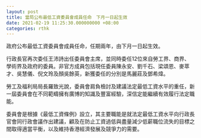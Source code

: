 ```yaml
---
layout: post
title: 當局公布最低工資委員會成員任命　下月一日起生效
date: 2021-02-19 11:25:30.000000000 +08:00
categories: rthk
---
```


政府公布最低工資委員會成員任命，任期兩年，由下月一日起生效。

行政長官再次委任王沛詩出任委員會主席，並同時委任12位來自勞工界、商界、學術界及政府的委員。非官方成員包括現任委員陳永安、劉千石、梁頌恩、麥萃才、吳慧儀、倪文玲及顏吳餘英，新獲委任的分別是馬麗莊及鄧希煒。

勞工及福利局局長羅致光說，委員會肩負檢討及建議法定最低工資水平的重任，新一屆委員會在不同範疇擁有廣博的知識及豐富經驗，深信定能繼續有效履行法定職能。

委員會是根據《最低工資條例》設立，其主要職能是就法定最低工資水平向行政長官會同行政會議作出建議，顧及在防止工資過低與盡量減少低薪職位流失的目標之間取得適當平衡，以及維持香港經濟發展及競爭力的需要。
